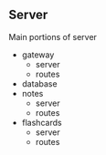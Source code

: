 ## Server

Main portions of server
- gateway
    - server
    - routes
- database
- notes
    - server
    - routes
- flashcards
    - server
    - routes
